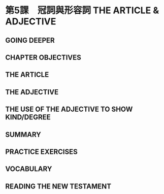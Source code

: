 # 第5課　冠詞與形容詞 THE ARTICLE & ADJECTIVE



## GOING DEEPER

## CHAPTER OBJECTIVES

## THE ARTICLE

## THE ADJECTIVE

## THE USE OF THE ADJECTIVE TO SHOW KIND/DEGREE

## SUMMARY

## PRACTICE EXERCISES

## VOCABULARY

## READING THE NEW TESTAMENT